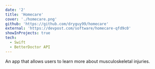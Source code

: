 ```yaml
---
date: '2'
title: 'Homecare'
cover: './homecare.png'
github: 'https://github.com/dryguy99/homecare'
external: 'https://devpost.com/software/homecare-qfd9c0'
showInProjects: true
tech:
  - Swift
  - BetterDoctor API
---
```


An app that allows users to learn more about musculoskeletal injuries.
